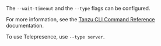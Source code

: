 The `--wait-timeout` and the `--type` flags can be configured.

For more information, see the [Tanzu CLI Command Reference](https://docs.vmware.com/en/VMware-Tanzu-CLI/1.1/tanzu-cli/tanzu-apps.html) documentation.

To use Telepresence, use `--type server`.
